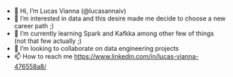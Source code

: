 - 👋 Hi, I’m Lucas Vianna (@lucasannaiv)
- 👀 I’m interested in data and this desire made me decide to choose a new career path ;)
- 🌱 I’m currently learning Spark and Kafkka among other few of things (not that few actually ;)
- 💞️ I’m looking to collaborate on data engineering projects
- 📫 How to reach me https://www.linkedin.com/in/lucas-vianna-476558a8/

<!---
lucasannaiv/lucasannaiv is a ✨ special ✨ repository because its `README.md` (this file) appears on your GitHub profile.
You can click the Preview link to take a look at your changes.
--->
